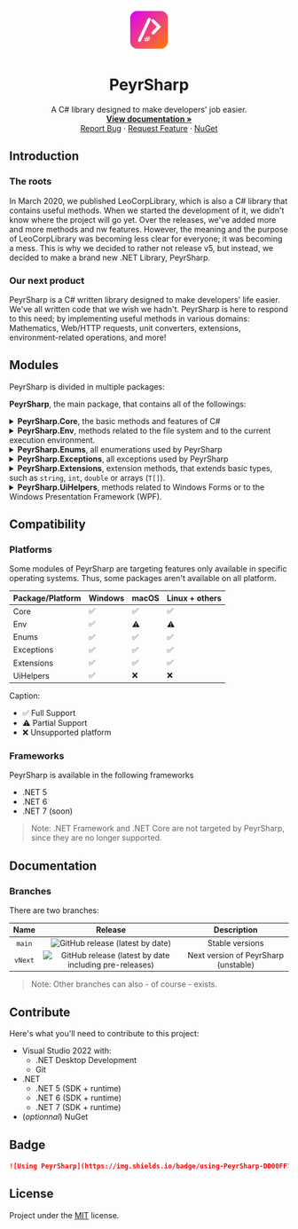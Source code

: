 <br />
<p align="center">
  <a href="https://github.com/Leo-Corporation/PeyrSharp">
    <img src=".github/images/logo.png" alt="Logo" width="80" height="80">
  </a>

  <h1 align="center">PeyrSharp</h1>

  <p align="center">
    A C# library designed to make developers' job easier.
    <br />
    <a href="https://leocorplibrary.leocorporation.dev/"><strong>View documentation »</strong></a>
    <br />
    <a href="https://github.com/Leo-Corporation/PeyrSharp/issues/new?assignees=&labels=bug&template=bug-report.yml&title=%5BBug%5D+">Report Bug</a>
    ·
    <a href="https://github.com/Leo-Corporation/PeyrSharp/issues/new?assignees=&labels=enhancement&template=feature-request.yml&title=%5BEnhancement%5D+">Request Feature</a>
    ·
    <a href="https://www.nuget.org/packages/PeyrSharp/">NuGet</a>

  </p>
</p>

## Introduction
### The roots
In March 2020, we published LeoCorpLibrary, which is also a C# library that contains useful methods. When we started the development of it, we didn't know where the project will go yet. Over the releases, we've added more and more methods and nw features. However, the meaning and the purpose of LeoCorpLibrary was becoming less clear for everyone; it was becoming a mess. This is why we decided to rather not release v5, but instead, we decided to make a brand new .NET Library, PeyrSharp.

### Our next product
PeyrSharp is a C# written library designed to make developers' life easier. We've all written code that we wish we hadn't. PeyrSharp is here to respond to this need; by implementing useful methods in various domains: Mathematics, Web/HTTP requests, unit converters, extensions, environment-related operations, and more!

## Modules
PeyrSharp is divided in multiple packages:

**PeyrSharp**, the main package, that contains all of the followings:

<details>
    <summary>
        <b>PeyrSharp.Core</b>, the basic methods and features of C#
    </summary>

- Maths
- Password
- Guid
- Converters
- Internet
- Crypt

</details>

<details>
    <summary>
        <b>PeyrSharp.Env</b>, methods related to the file system and to the current execution environment.
    </summary>

- FileSys
- Logger
- Update
- System

</details>

<details>
    <summary>
        <b>PeyrSharp.Enums</b>, all enumerations used by PeyrSharp
    </summary>

- WindowsVersion
- TimeUnits
- SystemThemes
- OperatingSystems
- StorageUnits
- ControlAlignment
- PasswordPresets
- PasswordStrength

</details>        

<details>
    <summary>
        <b>PeyrSharp.Exceptions</b>, all exceptions used by PeyrSharp
    </summary>

- RGBInvalidValueException
- HEXInvalidValueException
- InvalidGuidLengthException

</details>

<details>
    <summary>
        <b>PeyrSharp.Extensions</b>, extension methods, that extends basic types, such as <code>string</code>, <code>int</code>, <code>double</code> or arrays (<code>T[]</code>).
    </summary>

- String
- Int
- Double
- Array (`T[]`)

</details>

<details>
    <summary>
        <b>PeyrSharp.UiHelpers</b>, methods related to Windows Forms or to the Windows Presentation Framework (WPF).
    </summary>

- WinForms
- Screen
- WPF

</details>

## Compatibility
### Platforms
Some modules of PeyrSharp are targeting features only available in specific operating systems. Thus, some packages aren't available on all platform.

| Package/Platform 	| Windows 	| macOS 	| Linux + others 	|
|------------------	|---------	|-------	|----------------	|
| Core             	| ✅       	| ✅     	| ✅              	|
| Env              	| ✅       	| ⚠️     	| ⚠️              	|
| Enums            	| ✅       	| ✅     	| ✅              	|
| Exceptions       	| ✅       	| ✅     	| ✅              	|
| Extensions       	| ✅       	| ✅     	| ✅              	|
| UiHelpers        	| ✅       	| ❌     	| ❌              	|

Caption:
- ✅ Full Support
- ⚠️ Partial Support
- ❌ Unsupported platform

### Frameworks
PeyrSharp is available in the following frameworks
- .NET 5
- .NET 6
- .NET 7 (soon)

> Note: .NET Framework and .NET Core are not targeted by PeyrSharp, since they are no longer supported.

## Documentation
### Branches
There are two branches:

| Name | Release | Description |
| :--: | :-----: | :---------: |
| `main` | ![GitHub release (latest by date)](https://img.shields.io/github/v/release/Leo-Corporation/PeyrSharp) | Stable versions |
| `vNext` | ![GitHub release (latest by date including pre-releases)](https://img.shields.io/github/v/release/Leo-Corporation/PeyrSharp?include_prereleases) | Next version of PeyrSharp (unstable) |

> Note: Other branches can also - of course - exists.

## Contribute
Here's what you'll need to contribute to this project:
- Visual Studio 2022 with:
   - .NET Desktop Development
   - Git
- .NET
   - .NET 5 (SDK + runtime)
   - .NET 6 (SDK + runtime)
   - .NET 7 (SDK + runtime)   
- (*optionnal*) NuGet

## Badge
~~~ md
![Using PeyrSharp](https://img.shields.io/badge/using-PeyrSharp-DD00FF?logo=nuget)
~~~

## License
Project under the [MIT](https://github.com/Leo-Corporation/PeyrShar^p/blob/main/LICENSE) license.